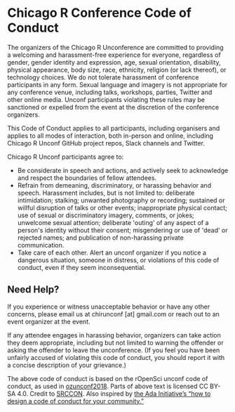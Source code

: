 # Chicago R Conference Code of Conduct

The organizers of the Chicago R Unconference are committed to providing a welcoming and harassment-free experience for everyone, regardless of gender, gender identity and expression, age, sexual orientation, disability, physical appearance, body size, race, ethnicity, religion (or lack thereof), or technology choices. We do not tolerate harassment of conference participants in any form. Sexual language and imagery is not appropriate for any conference venue, including talks, workshops, parties, Twitter and other online media. Unconf participants violating these rules may be sanctioned or expelled from the event at the discretion of the conference organizers.

This Code of Conduct applies to all participants, including organisers and applies to all modes of interaction, both in-person and online, including Chicago R Unconf GitHub project repos, Slack channels and Twitter.

Chicago R Unconf participants agree to:

  * Be considerate in speech and actions, and actively seek to acknowledge and respect the boundaries of fellow attendees.
  * Refrain from demeaning, discriminatory, or harassing behavior and speech. Harassment includes, but is not limited to: deliberate intimidation; stalking; unwanted photography or recording; sustained or willful disruption of talks or other events; inappropriate physical contact; use of sexual or discriminatory imagery, comments, or jokes; unwelcome sexual attention; deliberate 'outing' of any aspect of a person's identity without their consent; misgendering or use of 'dead' or rejected names; and publication of non-harassing private communication.
  * Take care of each other. Alert an unconf organizer if you notice a dangerous situation, someone in distress, or violations of this code of conduct, even if they seem inconsequential.

## Need Help?

If you experience or witness unacceptable behavior or have any other concerns, please email us at chirunconf [at] gmail.com or reach out to an event organizer at the event.

If any attendee engages in harassing behavior, organizers can take action they deem appropriate, including but not limited to warning the offender or asking the offender to leave the unconference. (If you feel you have been unfairly accused of violating this code of conduct, you should report it with a concise description of your grievance.)

The above code of conduct is based on the rOpenSci unconf code of conduct, as used in [ozunconf2018](http://ozunconf18.ropensci.org/coc/). Parts of above text is licensed CC BY-SA 4.0. Credit to [SRCCON](http://srccon.org/). Also inspired by [the Ada Initiative’s “how to design a code of conduct for your community.”](https://adainitiative.org/2014/02/howto-design-a-code-of-conduct-for-your-community/)
